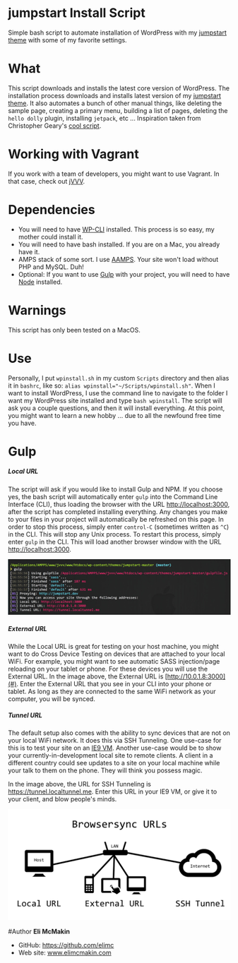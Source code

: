 **jumpstart Install Script**
====
Simple bash script to automate installation of WordPress with my [jumpstart theme](https://github.com/elimc/jumpstart) with some of my favorite settings.

# What
This script downloads and installs the latest core version of WordPress. The installation process downloads and installs latest version of my [jumpstart theme](https://github.com/elimc/jumpstart). It also automates a bunch of other manual things, like deleting the sample page, creating a primary menu, building a list of pages, deleting the `hello dolly` plugin, installing `jetpack`, etc ... Inspiration taken from Christopher Geary's [cool script](http://www.ltconsulting.co.uk/automated-wordpress-installation-with-bash-wp-cli/).

# Working with Vagrant
If you work with a team of developers, you might want to use Vagrant. In that case, check out [jVVV](https://github.com/elimc/jumpstart-vvv).

# Dependencies
* You will need to have [WP-CLI](http://wp-cli.org/) installed. This process is so easy, my mother could install it.
* You will need to have bash installed. If you are on a Mac, you already have it.
* AMPS stack of some sort. I use [AAMPS](http://www.ampps.com/). Your site won't load without PHP and MySQL. Duh!
* Optional: If you want to use [Gulp](http://gulpjs.com/) with your project, you will need to have [Node](https://nodejs.org/) installed.

# Warnings
This script has only been tested on a MacOS.

# Use
Personally, I put `wpinstall.sh` in my custom `Scripts` directory and then alias it in `bashrc`, like so: `alias wpinstall="~/Scripts/wpinstall.sh"`. When I want to install WordPress, I use the command line to navigate to the folder I want my WordPress site installed and type `bash wpinstall`. The script will ask you a couple questions, and then it will install everything. At this point, you might want to learn a new hobby ... due to all the newfound free time you have.

# Gulp
##### Local URL
The script will ask if you would like to install Gulp and NPM. If you choose yes, the bash script will automatically enter `gulp` into the Command Line Interface (CLI), thus loading the browser with the URL [http://localhost:3000](#), after the script has completed installing everything. Any changes you make to your files in your project will automatically be refreshed on this page. In order to stop this process, simply enter `control-C` (sometimes written as `^C`) in the CLI. This will stop any Unix process. To restart this process, simply enter `gulp` in the CLI. This will load another browser window with the URL [http://localhost:3000](#).

![URL options](./readme_images/gulp.jpg)

##### External URL
While the Local URL is great for testing on your host machine, you might want to do Cross Device Testing on devices that are attached to your local WiFi. For example, you might want to see automatic SASS injection/page reloading on your tablet or phone. For these devices you will use the External URL. In the image above, the External URL is [http://10.0.1.8:3000](#). Enter the External URL that you see in your CLI into your phone or tablet. As long as they are connected to the same WiFi network as your computer, you will be synced.

##### Tunnel URL
The default setup also comes with the ability to sync devices that are not on your local WiFi network. It does this via SSH Tunneling. One use-case for this is to test your site on an [IE9 VM](http://dev.modern.ie/tools/vms/). Another use-case would be to show your currently-in-development local site to remote clients. A client in a different country could see updates to a site on your local machine while your talk to them on the phone. They will think you possess magic.

In the image above, the URL for SSH Tunneling is https://tunnel.localtunnel.me. Enter this URL in your IE9 VM, or give it to your client, and blow people's minds.

![URL options](./readme_images/browsersync_urls_web.png)

#Author
**Eli McMakin**

* GitHub: https://github.com/elimc
* Web site: www.elimcmakin.com